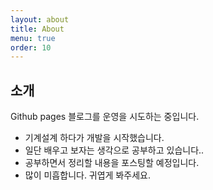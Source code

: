 ```yaml
---
layout: about
title: About
menu: true
order: 10
---
```


## 소개

Github pages 블로그를 운영을 시도하는 중입니다. 
* 기계설계 하다가 개발을 시작했습니다. 
* 일단 배우고 보자는 생각으로 공부하고 있습니다..
* 공부하면서 정리할 내용을 포스팅할 예정입니다.
* 많이 미흡합니다. 귀엽게 봐주세요.

